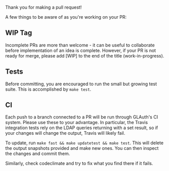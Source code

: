 Thank you for making a pull request!

A few things to be aware of as you're working on your PR:

## WIP Tag
Incomplete PRs are more than welcome - it can be useful to collaborate before implementation of an idea 
is complete. However, if your PR is not ready for merge, please add [WIP] to the end of the title (work-in-progress).

## Tests
Before committing, you are encouraged to run the small but growing test suite. This is accomplished by
`make test`.

## CI
Each push to a branch connected to a PR will be run through GLAuth's CI system. Please use these to your 
advantage. In particular, the Travis integration tests rely on the LDAP queries returning with a set 
result, so if your changes will change the output, Travis will likely fail.

To update, run `make fast && make updatetest && make test`. This will delete the output snapshots provided 
and make new ones. You can then inspect the changes and commit them.

Similarly, check codeclimate and try to fix what you find there if it fails.
